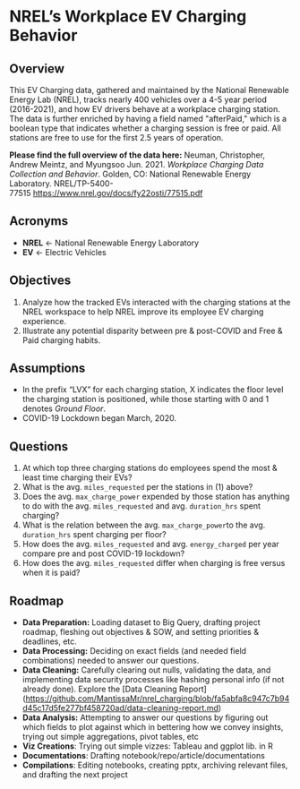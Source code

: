 # NREL’s Workplace EV Charging Behavior  

## Overview

This EV Charging data, gathered and maintained by the National Renewable Energy Lab (NREL), tracks nearly 400 vehicles over a 4-5 year period (2016-2021), and how EV drivers behave at a workplace charging station. The data is further enriched by having a field named "afterPaid," which is a boolean type that indicates whether a charging session is free or paid. All stations are free to use for the first 2.5 years of operation.

**Please find the full overview of the data here:** 
Neuman, Christopher, Andrew Meintz, and Myungsoo Jun. 2021. *Workplace Charging Data Collection and Behavior*. Golden, CO: National Renewable Energy Laboratory. NREL/TP-5400-77515 https://www.nrel.gov/docs/fy22osti/77515.pdf 

## Acronyms

- **NREL** ← National Renewable Energy Laboratory
- **EV** ← Electric Vehicles

## Objectives
1. Analyze how the tracked EVs interacted with the charging stations at the NREL workspace to help NREL improve its employee EV charging experience.
2. Illustrate any potential disparity between pre & post-COVID and Free & Paid charging habits.

## Assumptions
- In the prefix “LVX” for each charging station, X indicates the floor level the charging station is positioned, while those starting with 0 and 1 denotes *Ground Floor*.
- COVID-19 Lockdown began March, 2020.

## Questions
1. At which top three charging stations do employees spend the most & least time charging their EVs?
2. What is the avg. `miles_requested` per the stations in (1) above?
3. Does the avg. `max_charge_power` expended by those station has anything to do with the avg. `miles_requested` and avg. `duration_hrs` spent charging?
4. What is the relation between the avg. `max_charge_power`to the avg. `duration_hrs` spent charging per floor?
5. How does the avg. `miles_requested` and avg. `energy_charged` per year compare pre and post COVID-19 lockdown? 
6. How does the avg. `miles_requested` differ when charging is free versus when it is paid?

## Roadmap
- **Data Preparation:** Loading dataset to Big Query, drafting project roadmap, fleshing out objectives & SOW, and setting priorities & deadlines, etc.
- **Data Processing:** Deciding on exact fields (and needed field combinations) needed to answer our questions.
- **Data Cleaning:** Carefully clearing out nulls, validating the data, and implementing data security processes like hashing personal info (if not already done). Explore the [Data Cleaning Report] (https://github.com/MantissaMr/nrel_charging/blob/fa5abfa8c947c7b94d45c17d5fe277bf458720ad/data-cleaning-report.md)
- **Data Analysis:** Attempting to answer our questions by figuring out which fields to plot against which in bettering how we convey insights, trying out simple aggregations, pivot tables, etc
- **Viz Creations**: Trying out simple vizzes: Tableau and ggplot lib. in R
- **Documentations**: Drafting notebook/repo/article/documentations
- **Compilations**: Editing notebooks, creating pptx, archiving relevant files, and drafting the next project

